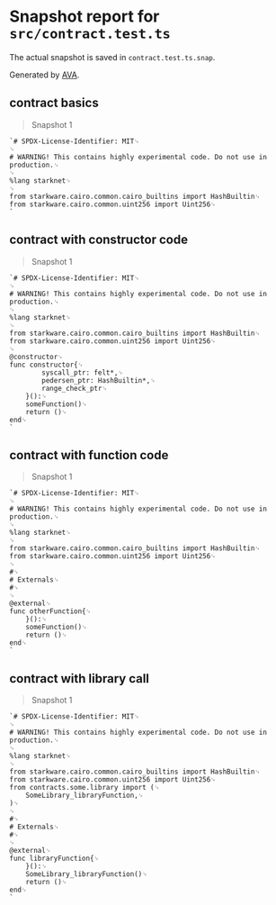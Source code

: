 # Snapshot report for `src/contract.test.ts`

The actual snapshot is saved in `contract.test.ts.snap`.

Generated by [AVA](https://avajs.dev).

## contract basics

> Snapshot 1

    `# SPDX-License-Identifier: MIT␊
    ␊
    # WARNING! This contains highly experimental code. Do not use in production.␊
    ␊
    %lang starknet␊
    ␊
    from starkware.cairo.common.cairo_builtins import HashBuiltin␊
    from starkware.cairo.common.uint256 import Uint256␊
    `

## contract with constructor code

> Snapshot 1

    `# SPDX-License-Identifier: MIT␊
    ␊
    # WARNING! This contains highly experimental code. Do not use in production.␊
    ␊
    %lang starknet␊
    ␊
    from starkware.cairo.common.cairo_builtins import HashBuiltin␊
    from starkware.cairo.common.uint256 import Uint256␊
    ␊
    @constructor␊
    func constructor{␊
            syscall_ptr: felt*,␊
            pedersen_ptr: HashBuiltin*,␊
            range_check_ptr␊
        }():␊
        someFunction()␊
        return ()␊
    end␊
    `

## contract with function code

> Snapshot 1

    `# SPDX-License-Identifier: MIT␊
    ␊
    # WARNING! This contains highly experimental code. Do not use in production.␊
    ␊
    %lang starknet␊
    ␊
    from starkware.cairo.common.cairo_builtins import HashBuiltin␊
    from starkware.cairo.common.uint256 import Uint256␊
    ␊
    #␊
    # Externals␊
    #␊
    ␊
    @external␊
    func otherFunction{␊
        }():␊
        someFunction()␊
        return ()␊
    end␊
    `

## contract with library call

> Snapshot 1

    `# SPDX-License-Identifier: MIT␊
    ␊
    # WARNING! This contains highly experimental code. Do not use in production.␊
    ␊
    %lang starknet␊
    ␊
    from starkware.cairo.common.cairo_builtins import HashBuiltin␊
    from starkware.cairo.common.uint256 import Uint256␊
    from contracts.some.library import (␊
        SomeLibrary_libraryFunction,␊
    )␊
    ␊
    #␊
    # Externals␊
    #␊
    ␊
    @external␊
    func libraryFunction{␊
        }():␊
        SomeLibrary_libraryFunction()␊
        return ()␊
    end␊
    `
